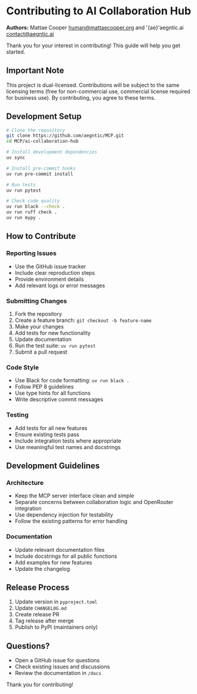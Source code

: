 # Contributing to AI Collaboration Hub

**Authors:** Mattae Cooper <human@mattaecooper.org> and '{ae}'aegntic.ai <contact@aegntic.ai>

Thank you for your interest in contributing! This guide will help you get started.

## Important Note

This project is dual-licensed. Contributions will be subject to the same licensing terms (free for non-commercial use, commercial license required for business use). By contributing, you agree to these terms.

## Development Setup

```bash
# Clone the repository
git clone https://github.com/aegntic/MCP.git
cd MCP/ai-collaboration-hub

# Install development dependencies
uv sync

# Install pre-commit hooks
uv run pre-commit install

# Run tests
uv run pytest

# Check code quality
uv run black --check .
uv run ruff check .
uv run mypy .
```

## How to Contribute

### Reporting Issues
- Use the GitHub issue tracker
- Include clear reproduction steps
- Provide environment details
- Add relevant logs or error messages

### Submitting Changes
1. Fork the repository
2. Create a feature branch: `git checkout -b feature-name`
3. Make your changes
4. Add tests for new functionality
5. Update documentation
6. Run the test suite: `uv run pytest`
7. Submit a pull request

### Code Style
- Use Black for code formatting: `uv run black .`
- Follow PEP 8 guidelines
- Use type hints for all functions
- Write descriptive commit messages

### Testing
- Add tests for all new features
- Ensure existing tests pass
- Include integration tests where appropriate
- Use meaningful test names and docstrings

## Development Guidelines

### Architecture
- Keep the MCP server interface clean and simple
- Separate concerns between collaboration logic and OpenRouter integration
- Use dependency injection for testability
- Follow the existing patterns for error handling

### Documentation
- Update relevant documentation files
- Include docstrings for all public functions
- Add examples for new features
- Update the changelog

## Release Process

1. Update version in `pyproject.toml`
2. Update `CHANGELOG.md`
3. Create release PR
4. Tag release after merge
5. Publish to PyPI (maintainers only)

## Questions?

- Open a GitHub issue for questions
- Check existing issues and discussions
- Review the documentation in `/docs`

Thank you for contributing!